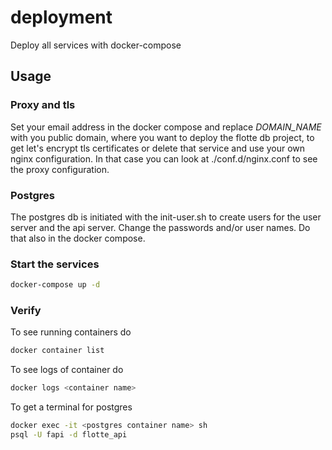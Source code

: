 # deployment
Deploy all services with docker-compose

## Usage

### Proxy and tls
Set your email address in the docker compose and replace _DOMAIN_NAME_ with you public domain, where you want to deploy the flotte db project, to get let's encrypt tls certificates or delete that service and use your own nginx configuration. In that case you can look at ./conf.d/nginx.conf to see the proxy configuration.

### Postgres
The postgres db is initiated with the init-user.sh to create users for the user server and the api server. Change the passwords and/or user names. Do that also in the docker compose.

### Start the services
```bash
docker-compose up -d
```

### Verify
To see running containers do
```bash
docker container list
```
To see logs of container do
```bash
docker logs <container name>
```
To get a terminal for postgres
```bash
docker exec -it <postgres container name> sh
psql -U fapi -d flotte_api
```
